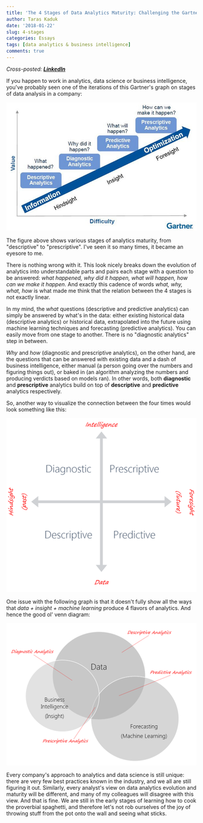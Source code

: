 ```yaml
---
title: 'The 4 Stages of Data Analytics Maturity: Challenging the Gartner’s Model'
author: Taras Kaduk
date: '2018-01-22'
slug: 4-stages
categories: Essays
tags: [data analytics & business intelligence]
comments: true
---
```


_Cross-posted: [**LinkedIn**](https://www.linkedin.com/pulse/4-stages-data-analytics-maturity-challenging-gartners-taras-kaduk/)_

If you happen to work in analytics, data science or business intelligence, you've probably seen one of the iterations of this Gartner's graph on stages of data analysis in a company:

![](gartner.jpg)

The figure above shows various stages of analytics maturity, from "descriptive" to "prescriptive". I've seen it so many times, it became an eyesore to me.

There is nothing wrong with it. This look nicely breaks down the evolution of analytics into understandable parts and pairs each stage with a question to be answered: *what happened, why did it happen, what will happen, how can we make it happen*. And exactly this cadence of words *what, why, what, how* is what made me think that the relation between the 4 stages is not exactly linear.

In my mind, the *what* questions (descriptive and predictive analytics) can simply be answered by what's in the data: either existing historical data (descriptive analytics) or historical data, extrapolated into the future using machine learning techniques and forecasting (predictive analytics). You can easily move from one stage to another. There is no "diagnostic analytics" step in between.

*Why* and *how* (diagnostic and prescriptive analytics), on the other hand, are the questions that can be answered with existing data and a dash of business intelligence, either manual (a person going over the numbers and figuring things out), or baked in (an algorithm analyzing the numbers and producing verdicts based on models ran). In other words, both **diagnostic** and **prescriptive** analytics build on top of **descriptive** and **predictive** analytics respectively.

So, another way to visualize the connection between the four times would look something like this:

![](2by2.png)

One issue with the following graph is that it doesn't fully show all the ways that *data + insight + machine learning* produce 4 flavors of analytics. And hence the good ol' venn diagram:

![](cover.png)

Every company's approach to analytics and data science is still unique: there are very few best practices known in the industry, and we all are still figuring it out. Similarly, every analyst's view on data analytics evolution and maturity will be different, and many of my colleagues will disagree with this view. And that is fine. We are still in the early stages of learning how to cook the proverbial spaghetti, and therefore let's not rob ourselves of the joy of throwing stuff from the pot onto the wall and seeing what sticks.